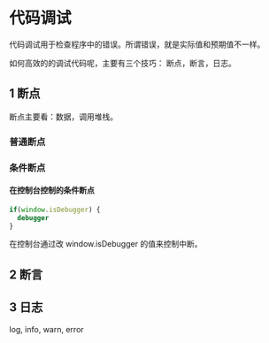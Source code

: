# 代码调试
代码调试用于检查程序中的错误。所谓错误，就是实际值和预期值不一样。

如何高效的的调试代码呢，主要有三个技巧： 断点，断言，日志。

## 1 断点
断点主要看：数据，调用堆栈。

### 普通断点

### 条件断点

#### 在控制台控制的条件断点
```js
if(window.isDebugger) {
  debugger
}
```

在控制台通过改 window.isDebugger 的值来控制中断。

## 2 断言

## 3 日志
log, info, warn, error




